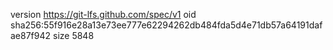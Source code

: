 version https://git-lfs.github.com/spec/v1
oid sha256:55f916e28a13e73ee777e62294262db484fda5d4e71db57a64191dafae87f942
size 5848
